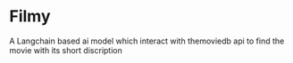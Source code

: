 # Filmy
A Langchain based ai model which interact with themoviedb api to find the movie with its short discription
